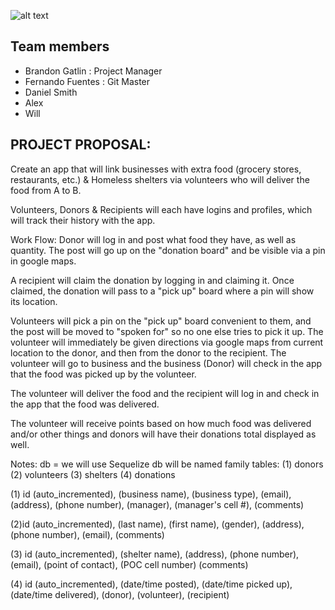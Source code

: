 ![alt text](http://unwrittenagency.com/wp-content/uploads/2018/01/project-3.png)

## Team members
- Brandon Gatlin : Project Manager
- Fernando Fuentes : Git Master
- Daniel Smith
- Alex
- Will

## PROJECT PROPOSAL:

Create an app that will link businesses with extra food (grocery stores, restaurants, etc.) & Homeless shelters via volunteers who will deliver the food from A to B.

Volunteers, Donors & Recipients will each have logins and profiles, which will track their history with the app.

Work Flow:
Donor will log in and post what food they have, as well as quantity. The post will go up on the "donation board" and be visible via a pin in google maps.

A recipient will claim the donation by logging in and claiming it. Once claimed, the donation will pass to a "pick up" board where a pin will show its location.

Volunteers will pick a pin on the "pick up" board convenient to them, and the post will be moved to "spoken for" so no one else tries to pick it up. The volunteer will immediately be given directions via google maps from current location to the donor, and then from the donor to the recipient. The volunteer will go to business and the business (Donor) will check in the app that the food was picked up by the volunteer.

The volunteer will deliver the food and the recipient will log in and check in the app that the food was delivered.

The volunteer will receive points based on how much food was delivered and/or other things and donors will have their donations total displayed as well.

Notes:
db = we will use Sequelize
db will be named family
tables:
  (1) donors
  (2) volunteers
  (3) shelters
  (4) donations

  (1) id (auto_incremented), (business name), (business type), (email), (address), (phone number), (manager), (manager's cell #), (comments)


  (2)id (auto_incremented), (last name), (first name), (gender), (address), (phone number), (email), (comments)


  (3) id (auto_incremented), (shelter name), (address), (phone number), (email), (point of contact), (POC cell number) (comments)


  (4) id (auto_incremented), (date/time posted), (date/time picked up), (date/time delivered), (donor), (volunteer), (recipient)
